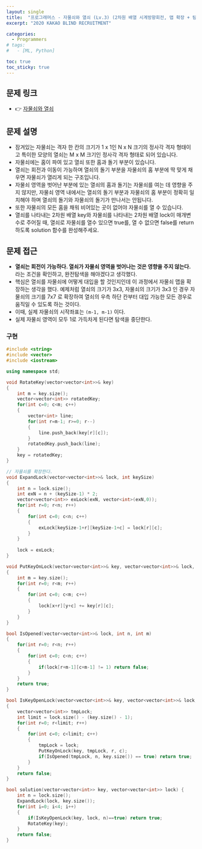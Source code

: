 ```yaml
---
layout: single
title:  "프로그래머스 - 자물쇠와 열쇠 (Lv.3) (2차원 배열 시계방향회전, 맵 확장 + 탐색방법 기억)"
excerpt: "2020 KAKAO BLIND RECRUITMENT"

categories:
  - Programmers
# tags:
#   - [ML, Python]

toc: true
toc_sticky: true
---
```


## 문제 링크
- 👉 [자물쇠와 열쇠](https://school.programmers.co.kr/learn/courses/30/lessons/60059)

## 문제 설명
- 잠겨있는 자물쇠는 격자 한 칸의 크기가 1 x 1인 N x N 크기의 정사각 격자 형태이고 특이한 모양의 열쇠는 M x M 크기인 정사각 격자 형태로 되어 있습니다.
- 자물쇠에는 홈이 파여 있고 열쇠 또한 홈과 돌기 부분이 있습니다. 
- 열쇠는 회전과 이동이 가능하며 열쇠의 돌기 부분을 자물쇠의 홈 부분에 딱 맞게 채우면 자물쇠가 열리게 되는 구조입니다. 
- 자물쇠 영역을 벗어난 부분에 있는 열쇠의 홈과 돌기는 자물쇠를 여는 데 영향을 주지 않지만, 자물쇠 영역 내에서는 열쇠의 돌기 부분과 자물쇠의 홈 부분이 정확히 일치해야 하며 열쇠의 돌기와 자물쇠의 돌기가 만나서는 안됩니다. 
- 또한 자물쇠의 모든 홈을 채워 비어있는 곳이 없어야 자물쇠를 열 수 있습니다.
- 열쇠를 나타내는 2차원 배열 key와 자물쇠를 나타내는 2차원 배열 lock이 매개변수로 주어질 때, 열쇠로 자물쇠를 열수 있으면 true를, 열 수 없으면 false를 return 하도록 solution 함수를 완성해주세요.

## 문제 접근
- **열쇠는 회전이 가능하다. 열쇠가 자물쇠 영역을 벗어나는 것은 영향을 주지 않는다.** 라는 조건을 확인하고, 완전탐색을 해야겠다고 생각했다.
- 핵심은 열쇠를 자물쇠에 어떻게 대입을 할 것인지인데 이 과정에서 자물쇠 맵을 확장하는 생각을 했다. 예제처럼 열쇠의 크기가 3x3, 자물쇠의 크기가 3x3 인 경우 자물쇠의 크기를 7x7 로 확장하여 열쇠의 우측 하단 칸부터 대입 가능한 모든 경우로 움직일 수 있도록 하는 것이다.
- 이때, 실제 자물쇠의 시작좌표는 `(m-1, m-1)` 이다.
- 실제 자물쇠 영역이 모두 1로 가득차게 된다면 탐색을 중단한다.

### 구현
```c++
#include <string>
#include <vector>
#include <iostream>

using namespace std;

void RotateKey(vector<vector<int>>& key)
{
    int m = key.size();
    vector<vector<int>> rotatedKey;
    for(int c=0; c<m; c++)
    {
        vector<int> line;
        for(int r=m-1; r>=0; r--)
        {
            line.push_back(key[r][c]);
        }
        rotatedKey.push_back(line);
    }
    key = rotatedKey;
}

// 자물쇠를 확장한다.
void ExpandLock(vector<vector<int>>& lock, int keySize)
{
    int n = lock.size();
    int exN = n + (keySize-1) * 2;
    vector<vector<int>> exLock(exN, vector<int>(exN,0));
    for(int r=0; r<n; r++)
    {
        for(int c=0; c<n; c++)
        {
            exLock[keySize-1+r][keySize-1+c] = lock[r][c];
        }
    }
    
    lock = exLock;
}

void PutKeyOnLock(vector<vector<int>>& key, vector<vector<int>>& lock, int x, int y)
{
    int m = key.size();
    for(int r=0; r<m; r++)
    {
        for(int c=0; c<m; c++)
        {
            lock[x+r][y+c] += key[r][c];
        }
    }
}

bool IsOpened(vector<vector<int>>& lock, int n, int m)
{
    for(int r=0; r<n; r++)
    {
        for(int c=0; c<n; c++)
        {
            if(lock[r+m-1][c+m-1] != 1) return false;
        }
    }
    return true;
}

bool IsKeyOpenLock(vector<vector<int>>& key, vector<vector<int>>& lock, int n)
{
    vector<vector<int>> tmpLock;
    int limit = lock.size() - (key.size() - 1);
    for(int r=0; r<limit; r++)
    {
        for(int c=0; c<limit; c++)
        {
            tmpLock = lock;
            PutKeyOnLock(key, tmpLock, r, c);
            if(IsOpened(tmpLock, n, key.size()) == true) return true;
        }
    }
    return false;
}

bool solution(vector<vector<int>> key, vector<vector<int>> lock) {
    int n = lock.size();
    ExpandLock(lock, key.size());
    for(int i=0; i<4; i++)
    {
        if(IsKeyOpenLock(key, lock, n)==true) return true;
        RotateKey(key);
    }
    return false;
}
```
